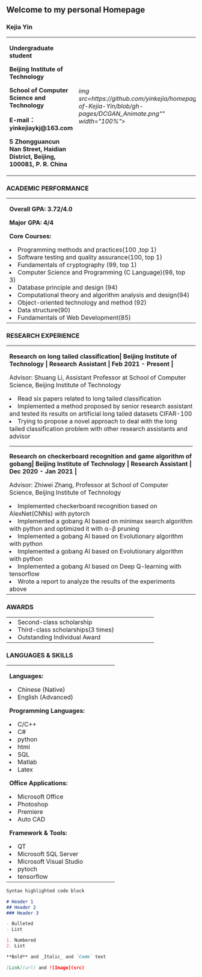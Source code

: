 ## Welcome to my personal Homepage

### Kejia Yin

<table border="0">
  <tr>
    <td width="75%">
      <p><b>Undergraduate student</b></p>
      <p><b>Beijing Institute of Technology</b></p>
      <p><b>School of Computer Science and Technology</b></p>
      <p><b>E-mail：yinkejiaykj@163.com</b></p>
      <p><b>5 Zhongguancun Nan Street, Haidian District, Beijing, 100081, P. R. China</b></p>
    </td>
    <td width="25%">
      <p><i>img src=https://github.com/yinkejia/homepage-of-Kejia-Yin/blob/gh-pages/DCGAN_Animate.png"" width="100%"></i></p>
    </td>
  </tr>
</table>

### ACADEMIC PERFORMANCE

<table border="0">
  <tr>
    <td width="75%">
      <p><b>Overall GPA: 3.72/4.0</b></p>
      <p><b>Major GPA: 4/4</b></p>
      <p><b>Core Courses: </b></p>
      <ui>
        <li>Programming methods and practices(100 ,top 1)</li>
        <li>Software testing and quality assurance(100, top 1)</li>
        <li>Fundamentals of cryptography (99, top 1)</li>
        <li>Computer Science and Programming (C Language)(98, top 3)</li> 
        <li>Database principle and design (94)</li>
        <li>Computational theory and algorithm analysis and design(94)</li>
        <li>Object-oriented technology and method (92)</li>
        <li>Data structure(90)</li> 
        <li>Fundamentals of Web Development(85)</li>
       </ui>
     </td>
  </tr>
</table>

  
 
### RESEARCH EXPERIENCE

<table border="0">
  <tr>
    <td width="75%">
      <p><b>Research on long tailed classification| Beijing Institute of Technology | Research Assistant | Feb 2021 - Present |</b></p>
      <p>Advisor: Shuang Li, Assistant Professor at School of Computer Science, Beijing Institute of Technology</p>
      <ui>
        <li>Read six papers related to long tailed classification</li>
        <li>Implemented a method proposed by senior research assistant and tested its results on artificial long tailed datasets CIFAR-100</li>
        <li>Trying to propose a novel approach to deal with the long tailed classification problem with other research assistants and advisor</li>
      </ui>
      <HR>
      <p><b>Research on checkerboard recognition and game algorithm of gobang| Beijing Institute of Technology | Research Assistant | Dec 2020 - Jan 2021 |</b></p>
      <p>Advisor: Zhiwei Zhang, Professor at School of Computer Science, Beijing Institute of Technology</p>
      <ui>
        <li>Implemented checkerboard recognition based on AlexNet(CNNs) with pytorch</li>
        <li>Implemented a gobang AI based on minimax search algorithm with python and optimized it with α-β pruning</li>
        <li>Implemented a gobang AI based on Evolutionary algorithm with python</li>
        <li>Implemented a gobang AI based on Evolutionary algorithm with python</li>
        <li>Implemented a gobang AI based on Deep Q-learning with tensorflow</li>
        <li>Wrote a report to analyze the results of the experiments above</li>
      </ui>
    </td>
  </tr>
</table>

### AWARDS

<table border="0">
  <tr>
    <td width="75%">
      <ui>
        <li> Second-class scholarship</li>
        <li>Third-class scholarships(3 times)</li>
        <li>Outstanding Individual Award</li>
      </ui>
    </td>
  </tr>
</table>

### LANGUAGES & SKILLS

<table border="0">
  <tr>
    <td width="75%">
      <p><b>Languages:</b></p>
      <ui>
        <li>Chinese (Native)</li>
        <li>English (Advanced)</li>
      </ui>
      <p><b>Programming Languages:</b></p>
      <ui>
        <li>C/C++</li>
        <li>C#</li>
        <li>python</li>
        <li>html</li>
        <li>SQL</li>
        <li>Matlab</li>
        <li>Latex</li>
      </ui>
      <p><b>Office Applications: </b></p>
      <ui>
        <li>Microsoft Office</li>
        <li>Photoshop</li>
        <li>Premiere</li>
        <li>Auto CAD</li>
      </ui>
      <p><b>Framework & Tools:</b></p>
      <ui>
        <li>QT</li>
        <li>Microsoft SQL Server</li>
        <li>Microsoft Visual Studio</li>
        <li>pytoch</li>
        <li>tensorflow</li>
      </ui>
    </td>
  </tr>
</table>



```markdown
Syntax highlighted code block

# Header 1
## Header 2
### Header 3

- Bulleted
- List

1. Numbered
2. List

**Bold** and _Italic_ and `Code` text

[Link](url) and ![Image](src)
```
